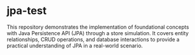 # jpa-test
This repository demonstrates the implementation of foundational concepts with Java Persistence API (JPA) through a store simulation. It covers entity relationships, CRUD operations, and database interactions to provide a practical understanding of JPA in a real-world scenario.
